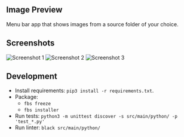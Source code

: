 ## Image Preview

Menu bar app that shows images from a source folder of your choice.

## Screenshots

![Screenshot 1](screenshots/1.png)
![Screenshot 2](screenshots/2.png)
![Screenshot 3](screenshots/3.png)

## Development

- Install requirements: `pip3 install -r requirements.txt`.
- Package:
  - `fbs freeze`
  - `fbs installer`
- Run tests: `python3 -m unittest discover -s src/main/python/ -p 'test_*.py'`
- Run linter: `black src/main/python/`